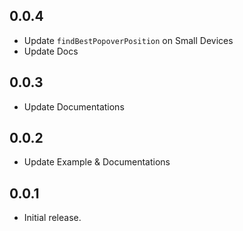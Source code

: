 ## 0.0.4

- Update `findBestPopoverPosition` on Small Devices
- Update Docs

## 0.0.3

- Update Documentations

## 0.0.2

- Update Example & Documentations

## 0.0.1

- Initial release.
